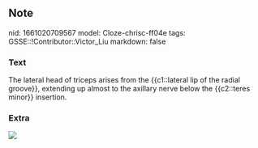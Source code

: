 ## Note
nid: 1661020709567
model: Cloze-chrisc-ff04e
tags: GSSE::!Contributor::Victor_Liu
markdown: false

### Text
The lateral head of triceps arises from the {{c1::lateral lip of the radial groove}}, extending up almost to the axillary nerve below the {{c2::teres minor}} insertion.

### Extra
<img src="paste-c20b13f1e6e1c4792ec65956441dbb6c7bf8d8db.jpg">
